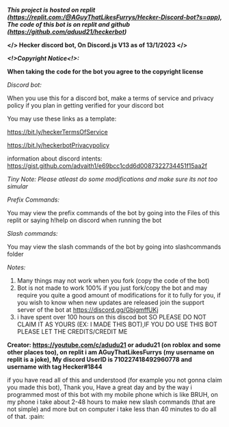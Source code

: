 ***This project is hosted on replit (https://replit.com:/@AGuyThatLikesFurrys/Hecker-Discord-bot?s=app), The code of this bot is on replit and github (https://github.com/aduud21/heckerbot)***

**</> Hecker discord bot, On Discord.js V13 as of 13/1/2023 </>**

***<!>Copyright Notice<!>:***

**When taking the code for the bot you agree to the copyright license**

*Discord bot:*

When you use this for a discord bot, make a terms of service and privacy policy if you plan in getting verified for your discord bot

You may use these links as a template:

https://bit.ly/heckerTermsOfService

https://bit.ly/heckerbotPrivacypolicy

information about discord intents:
https://gist.github.com/advaith1/e69bcc1cdd6d0087322734451f15aa2f

*Tiny Note: Please atleast do some modifications and make sure its not too simular*

*Prefix Commands:*

You may view the prefix commands of the bot by going into the Files of this replit or saying h!help on discord when running the bot

*Slash commands:*

You may view the slash commands of the bot by going into slashcommands folder


*Notes:*

1. Many things may not work when you fork (copy the code of the bot)
2. Bot is not made to work 100% if you just fork/copy the bot and may require you quite a good amount of modifications for it to fully for you, if you wish to know when new updates are released join the support server of the bot at https://discord.gg/GbjgmffUKj
3. i have spent over 100 hours on this discod bot SO PLEASE DO NOT CLAIM IT AS YOURS (EX: I MADE THIS BOT),IF YOU DO USE THIS BOT PLEASE LET THE CREDITS/CREDIT ME

****Creator:
https://youtube.com/c/adudu21 or adudu21 (on roblox and some other places too), on replit i am AGuyThatLikesFurrys (my username on replit is a joke), My discord UserID is 710227418492960778 and username with tag Hecker#1844****

if you have read all of this and understood (for example you not gonna claim you made this bot), Thank you, Have a great day and by the way i programmed most of this bot with my mobile phone which is like BRUH,
on my phone i take about 2-48 hours to make new slash commands (that are not simple) and more but on computer i take less than 40 minutes to do all of that.
:pain: